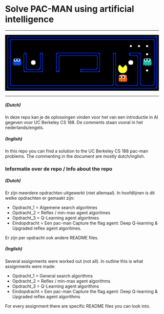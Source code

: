 # Solve PAC-MAN using artificial intelligence
***
![capsuleClassic layout](./Opdracht_3/doc/capsule.png)
***
##### (Dutch)
In deze repo kan je de oplossingen vinden voor het van een introductie in AI gegeven voor UC Berkeley CS 188. De comments staan vooral in het nederlands/engels.

##### (Inglish)
In this repo you can find a solution to the UC Berkeley CS 188 pac-man problems. The commenting in the document are mostly dutch/inglish.


### Informatie over de repo / Info about the repo

##### (Dutch)
Er zijn meerdere opdrachten uitgewerkt (niet allemaal). In hoofdlijnen is dit welke opdrachten er gemaakt zijn:

- Opdracht_1 = Algemene search algoritmes
- Opdracht_2 = Reflex / min-max agent algoritmes
- Opdracht_3 = Q-Learning agent algoritmes
- Eindopdracht = Een pac-man Capture the flag agent: Deep Q-learning & Upgraded reflex agent algoritmes.

Er zijn per opdracht ook andere README files.

##### (Inglish)
Several assignments were worked out (not all). In outline this is what assignments were made:

- Opdracht_1 = General search algorithms
- Opdracht_2 = Reflex / min-max agent algorithms
- Opdracht_3 = Q-Learning agent algorithms
- Eindopdracht = Een pac-man Capture the flag agent: Deep Q-learning & Upgraded reflex agent algorithms

For every assignment there are specific README files you can look into.